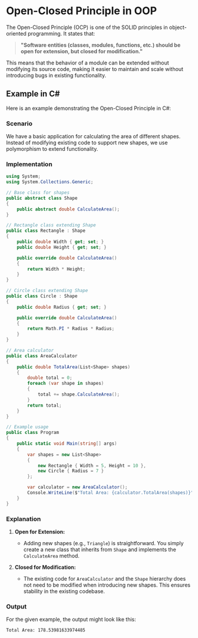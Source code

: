 # Open-Closed Principle in OOP

The Open-Closed Principle (OCP) is one of the SOLID principles in object-oriented programming. It states that:

> **"Software entities (classes, modules, functions, etc.) should be open for extension, but closed for modification."**

This means that the behavior of a module can be extended without modifying its source code, making it easier to maintain and scale without introducing bugs in existing functionality.

## Example in C#

Here is an example demonstrating the Open-Closed Principle in C#:

### Scenario
We have a basic application for calculating the area of different shapes. Instead of modifying existing code to support new shapes, we use polymorphism to extend functionality.

### Implementation
```csharp
using System;
using System.Collections.Generic;

// Base class for shapes
public abstract class Shape
{
    public abstract double CalculateArea();
}

// Rectangle class extending Shape
public class Rectangle : Shape
{
    public double Width { get; set; }
    public double Height { get; set; }

    public override double CalculateArea()
    {
        return Width * Height;
    }
}

// Circle class extending Shape
public class Circle : Shape
{
    public double Radius { get; set; }

    public override double CalculateArea()
    {
        return Math.PI * Radius * Radius;
    }
}

// Area calculator
public class AreaCalculator
{
    public double TotalArea(List<Shape> shapes)
    {
        double total = 0;
        foreach (var shape in shapes)
        {
            total += shape.CalculateArea();
        }
        return total;
    }
}

// Example usage
public class Program
{
    public static void Main(string[] args)
    {
        var shapes = new List<Shape>
        {
            new Rectangle { Width = 5, Height = 10 },
            new Circle { Radius = 7 }
        };

        var calculator = new AreaCalculator();
        Console.WriteLine($"Total Area: {calculator.TotalArea(shapes)}");
    }
}
```

### Explanation
1. **Open for Extension:**
   - Adding new shapes (e.g., `Triangle`) is straightforward. You simply create a new class that inherits from `Shape` and implements the `CalculateArea` method.

2. **Closed for Modification:**
   - The existing code for `AreaCalculator` and the `Shape` hierarchy does not need to be modified when introducing new shapes. This ensures stability in the existing codebase.

### Output
For the given example, the output might look like this:

```
Total Area: 178.53981633974485
